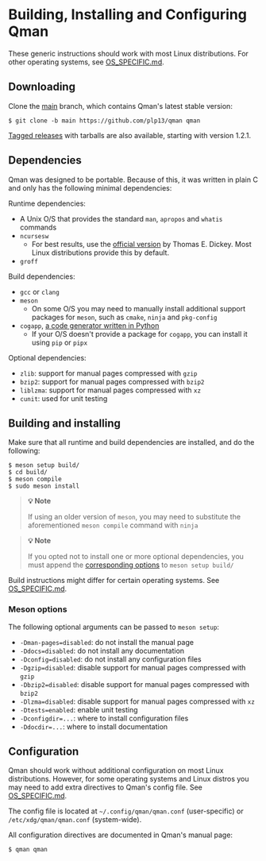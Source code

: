 # Building, Installing and Configuring Qman

These generic instructions should work with most Linux distributions. For other
operating systems, see [OS_SPECIFIC.md](OS_SPECIFIC.md).

## Downloading

Clone the [main](https://github.com/plp13/qman/tree/main) branch, which contains
Qman's latest stable version:

```
$ git clone -b main https://github.com/plp13/qman qman
```

[Tagged releases](https://github.com/plp13/qman/tags) with tarballs are also
available, starting with version 1.2.1.

## Dependencies

Qman was designed to be portable. Because of this, it was written in plain C
and only has the following minimal dependencies:

Runtime dependencies:
- A Unix O/S that provides the standard `man`, `apropos` and `whatis` commands
- `ncursesw`
  - For best results, use the
    [official version](https://invisible-island.net/ncurses/) by Thomas E.
    Dickey. Most Linux distributions provide this by default.
- `groff`

Build dependencies:
- `gcc` or `clang`
- `meson`
  - On some O/S you may need to manually install additional support packages for
    `meson`, such as `cmake`, `ninja` and `pkg-config`
- `cogapp`,
  [a code generator written in Python](https://pypi.org/project/cogapp/)
  - If your O/S doesn't provide a package for `cogapp`, you can install it using
    `pip` or `pipx`

Optional dependencies:
- `zlib`: support for manual pages compressed with `gzip`
- `bzip2`: support for manual pages compressed with `bzip2`
- `liblzma`: support for manual pages compressed with `xz`
- `cunit`: used for unit testing

## Building and installing

Make sure that all runtime and build dependencies are installed, and do the
following:

```
$ meson setup build/
$ cd build/
$ meson compile
$ sudo meson install
```

> **:bulb: Note**
>
> If using an older version of `meson`, you may need to substitute the
> aforementioned `meson compile` command with `ninja`

> **:bulb: Note**
>
> If you opted not to install one or more optional dependencies, you must append
> the [corresponding options](#meson-options) to `meson setup build/`

Build instructions might differ for certain operating systems. See
[OS_SPECIFIC.md](OS_SPECIFIC.md).

### Meson options

The following optional arguments can be passed to `meson setup`:
- `-Dman-pages=disabled`: do not install the manual page
- `-Ddocs=disabled`: do not install any documentation
- `-Dconfig=disabled`: do not install any configuration files
- `-Dgzip=disabled`: disable support for manual pages compressed with `gzip`
- `-Dbzip2=disabled`: disable support for manual pages compressed with `bzip2`
- `-Dlzma=disabled`: disable support for manual pages compressed with `xz`
- `-Dtests=enabled`: enable unit testing
- `-Dconfigdir=...`: where to install configuration files
- `-Ddocdir=...`: where to install documentation

## Configuration

Qman should work without additional configuration on most Linux distributions.
However, for some operating systems and Linux distros you may need to add
extra directives to Qman's config file. See [OS_SPECIFIC.md](OS_SPECIFIC.md).

The config file is located at `~/.config/qman/qman.conf` (user-specific) or
`/etc/xdg/qman/qman.conf` (system-wide).

All configuration directives are documented in Qman's manual page:

```
$ qman qman
```
